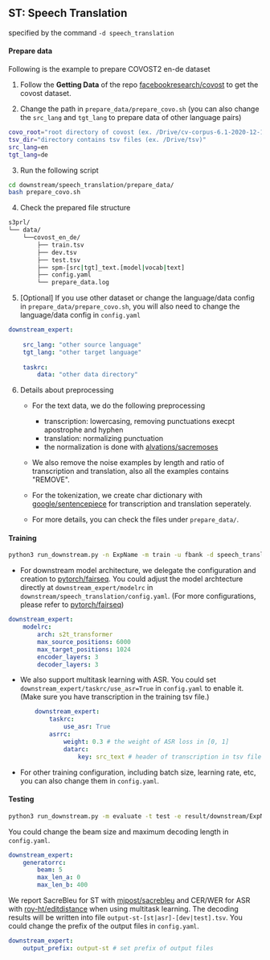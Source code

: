## ST: Speech Translation

specified by the command `-d speech_translation`

#### Prepare data

Following is the example to prepare COVOST2 en-de dataset

1. Follow the **Getting Data** of the repo [facebookresearch/covost](https://github.com/facebookresearch/covost) to get the covost dataset.

2. Change the path in `prepare_data/prepare_covo.sh` (you can also change the `src_lang` and `tgt_lang` to prepare data of other language pairs)

```bash
covo_root="root directory of covost (ex. /Drive/cv-corpus-6.1-2020-12-11)"
tsv_dir="directory contains tsv files (ex. /Drive/tsv)"
src_lang=en
tgt_lang=de
```

3. Run the following script

```bash
cd downstream/speech_translation/prepare_data/
bash prepare_covo.sh
```

4. Check the prepared file structure

```bash
s3prl/
└── data/
    └──covost_en_de/
        ├── train.tsv
        ├── dev.tsv
        ├── test.tsv
        ├── spm-[src|tgt]_text.[model|vocab|text]
        ├── config.yaml
        └── prepare_data.log
```

5. [Optional] If you use other dataset or change the language/data config in `prepare_data/prepare_covo.sh`, you will also need to change the language/data config in `config.yaml`

```yaml
downstream_expert:
    
    src_lang: "other source language"
    tgt_lang: "other target language"
    
    taskrc:
        data: "other data directory"
```

6. Details about preprocessing

    * For the text data, we do the following preprocessing
        * transcription: lowercasing, removing punctuations execpt apostrophe and hyphen
        * translation: normalizing punctuation
        * the normalization is done with [alvations/sacremoses](https://github.com/alvations/sacremoses)
    
    * We also remove the noise examples by length and ratio of transcription and translation, also all the examples contains "REMOVE".

    * For the tokenization, we create char dictionary with [google/sentencepiece](https://github.com/google/sentencepiece) for transcription and translation seperately.

    * For more details, you can check the files under `prepare_data/`.

#### Training

```bash
python3 run_downstream.py -n ExpName -m train -u fbank -d speech_translation
```

* For downstream model architecture, we delegate the configuration and creation to [pytorch/fairseq](https://github.com/pytorch/fairseq). You could adjust the model archtecture directly at `downstream_expert/modelrc` in `downstream/speech_translation/config.yaml`. (For more configurations, please refer to [pytorch/fairseq](https://github.com/pytorch/fairseq/blob/master/fairseq/models/speech_to_text/s2t_transformer.py))

```yaml
downstream_expert:
    modelrc:
        arch: s2t_transformer
        max_source_positions: 6000
        max_target_positions: 1024
        encoder_layers: 3
        decoder_layers: 3
```

* We also support multitask learning with ASR. You could set `downstream_expert/taskrc/use_asr=True` in `config.yaml` to enable it. (Make sure you have transcription in the training tsv file.)

    ```yaml
        downstream_expert:
            taskrc:
                use_asr: True
            asrrc:
                weight: 0.3 # the weight of ASR loss in [0, 1]
                datarc:
                    key: src_text # header of transcription in tsv file
    ```

* For other training configuration, including batch size, learning rate, etc, you can also change them in `config.yaml`.

#### Testing

```bash
python3 run_downstream.py -m evaluate -t test -e result/downstream/ExpName/dev-best.ckpt
```

You could change the beam size and maximum decoding length in `config.yaml`.

```yaml
downstream_expert:
    generatorrc:
        beam: 5
        max_len_a: 0
        max_len_b: 400
```

We report SacreBleu for ST with [mjpost/sacrebleu](https://github.com/mjpost/sacrebleu) and CER/WER for ASR with [roy-ht/editdistance](https://github.com/roy-ht/editdistance) when using multitask learning.
The decoding results will be written into file `output-st-[st|asr]-[dev|test].tsv`. You could change the prefix of the output files in `config.yaml`.
```yaml
downstream_expert:
    output_prefix: output-st # set prefix of output files
```